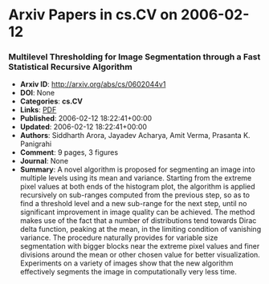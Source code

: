 # Arxiv Papers in cs.CV on 2006-02-12
### Multilevel Thresholding for Image Segmentation through a Fast Statistical Recursive Algorithm
- **Arxiv ID**: http://arxiv.org/abs/cs/0602044v1
- **DOI**: None
- **Categories**: **cs.CV**
- **Links**: [PDF](http://arxiv.org/pdf/cs/0602044v1)
- **Published**: 2006-02-12 18:22:41+00:00
- **Updated**: 2006-02-12 18:22:41+00:00
- **Authors**: Siddharth Arora, Jayadev Acharya, Amit Verma, Prasanta K. Panigrahi
- **Comment**: 9 pages, 3 figures
- **Journal**: None
- **Summary**: A novel algorithm is proposed for segmenting an image into multiple levels using its mean and variance. Starting from the extreme pixel values at both ends of the histogram plot, the algorithm is applied recursively on sub-ranges computed from the previous step, so as to find a threshold level and a new sub-range for the next step, until no significant improvement in image quality can be achieved. The method makes use of the fact that a number of distributions tend towards Dirac delta function, peaking at the mean, in the limiting condition of vanishing variance. The procedure naturally provides for variable size segmentation with bigger blocks near the extreme pixel values and finer divisions around the mean or other chosen value for better visualization. Experiments on a variety of images show that the new algorithm effectively segments the image in computationally very less time.



